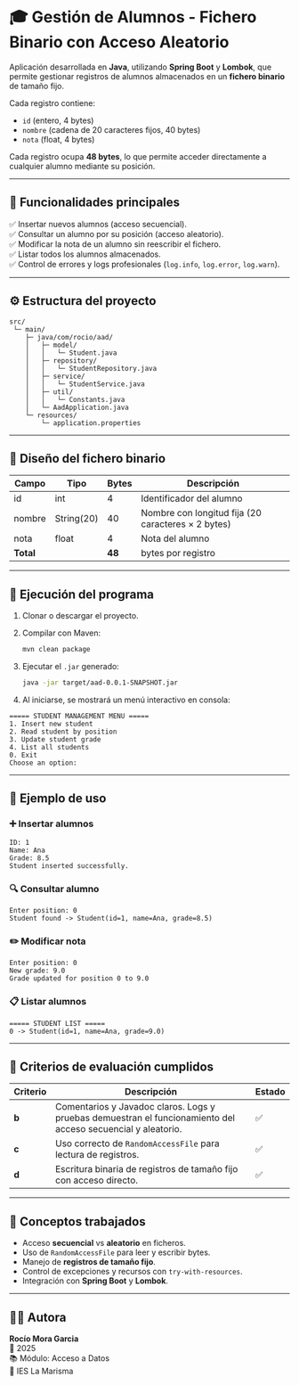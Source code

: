 # 🎓 Gestión de Alumnos - Fichero Binario con Acceso Aleatorio

Aplicación desarrollada en **Java**, utilizando **Spring Boot** y **Lombok**, que permite gestionar registros de alumnos
almacenados en un **fichero binario** de tamaño fijo.

Cada registro contiene:

- `id` (entero, 4 bytes)
- `nombre` (cadena de 20 caracteres fijos, 40 bytes)
- `nota` (float, 4 bytes)

Cada registro ocupa **48 bytes**, lo que permite acceder directamente a cualquier alumno mediante su posición.

---

## 🧩 Funcionalidades principales

✅ Insertar nuevos alumnos (acceso secuencial).  
✅ Consultar un alumno por su posición (acceso aleatorio).  
✅ Modificar la nota de un alumno sin reescribir el fichero.  
✅ Listar todos los alumnos almacenados.  
✅ Control de errores y logs profesionales (`log.info`, `log.error`, `log.warn`).

---

## ⚙️ Estructura del proyecto

```
src/
 └─ main/
    ├─ java/com/rocio/aad/
    │   ├─ model/
    │   │   └─ Student.java
    │   ├─ repository/
    │   │   └─ StudentRepository.java
    │   ├─ service/
    │   │   └─ StudentService.java
    │   ├─ util/
    │   │   └─ Constants.java
    │   └─ AadApplication.java
    └─ resources/
        └─ application.properties
```

---

## 🧱 Diseño del fichero binario

| Campo     | Tipo       | Bytes  | Descripción                                        |
|-----------|------------|--------|----------------------------------------------------|
| id        | int        | 4      | Identificador del alumno                           |
| nombre    | String(20) | 40     | Nombre con longitud fija (20 caracteres × 2 bytes) |
| nota      | float      | 4      | Nota del alumno                                    |
| **Total** |            | **48** | bytes por registro                                 |

---

## 🚀 Ejecución del programa

1. Clonar o descargar el proyecto.
2. Compilar con Maven:
   ```bash
   mvn clean package
   ```
3. Ejecutar el `.jar` generado:
   ```bash
   java -jar target/aad-0.0.1-SNAPSHOT.jar
   ```

4. Al iniciarse, se mostrará un menú interactivo en consola:

```
===== STUDENT MANAGEMENT MENU =====
1. Insert new student
2. Read student by position
3. Update student grade
4. List all students
0. Exit
Choose an option:
```

---

## 🧠 Ejemplo de uso

### ➕ Insertar alumnos

```
ID: 1
Name: Ana
Grade: 8.5
Student inserted successfully.
```

### 🔍 Consultar alumno

```
Enter position: 0
Student found -> Student(id=1, name=Ana, grade=8.5)
```

### ✏️ Modificar nota

```
Enter position: 0
New grade: 9.0
Grade updated for position 0 to 9.0
```

### 📋 Listar alumnos

```
===== STUDENT LIST =====
0 -> Student(id=1, name=Ana, grade=9.0)
```

---

## 🧾 Criterios de evaluación cumplidos

| Criterio | Descripción                                                                                                  | Estado |
|----------|--------------------------------------------------------------------------------------------------------------|--------|
| **b**    | Comentarios y Javadoc claros. Logs y pruebas demuestran el funcionamiento del acceso secuencial y aleatorio. | ✅      |
| **c**    | Uso correcto de `RandomAccessFile` para lectura de registros.                                                | ✅      |
| **d**    | Escritura binaria de registros de tamaño fijo con acceso directo.                                            | ✅      |

---

## 🧠 Conceptos trabajados

- Acceso **secuencial** vs **aleatorio** en ficheros.
- Uso de `RandomAccessFile` para leer y escribir bytes.
- Manejo de **registros de tamaño fijo**.
- Control de excepciones y recursos con `try-with-resources`.
- Integración con **Spring Boot** y **Lombok**.

---

## 👩‍💻 Autora

**Rocío Mora Garcia**  
📅 2025  
📚 Módulo: Acceso a Datos  
🏫 IES La Marisma
